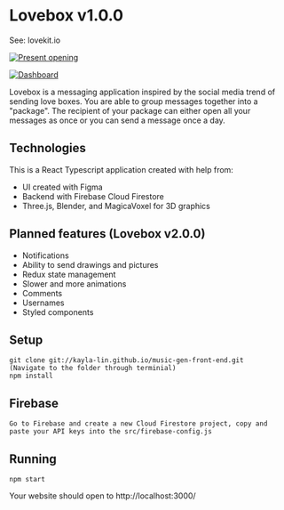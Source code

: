 # Lovebox v1.0.0

See: lovekit.io

[![Present opening](https://i.gyazo.com/124fac59b9305806b13c28ca3ab20263.png)](https://gyazo.com/124fac59b9305806b13c28ca3ab20263)

[![Dashboard](https://i.gyazo.com/3a531496672378845526029a0bbb00cf.png)](https://gyazo.com/3a531496672378845526029a0bbb00cf)

Lovebox is a messaging application inspired by the social media trend of sending love boxes. You are able to group messages together into a "package". The recipient of your package can either open all your messages as once or you can send a message once a day.

## Technologies
This is a React Typescript application created with help from:
* UI created with Figma
* Backend with Firebase Cloud Firestore
* Three.js, Blender, and MagicaVoxel for 3D graphics

## Planned features (Lovebox v2.0.0)
* Notifications
* Ability to send drawings and pictures
* Redux state management
* Slower and more animations
* Comments
* Usernames
* Styled components 

## Setup
```
git clone git://kayla-lin.github.io/music-gen-front-end.git
(Navigate to the folder through terminial)
npm install
```
## Firebase
```
Go to Firebase and create a new Cloud Firestore project, copy and paste your API keys into the src/firebase-config.js
```
## Running
```
npm start
```
Your website should open to http://localhost:3000/

